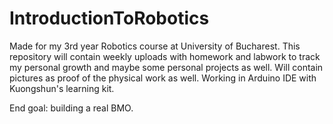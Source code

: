 # IntroductionToRobotics

Made for my 3rd year Robotics course at University of Bucharest. This repository will contain weekly uploads with homework and labwork to track my personal growth and maybe some personal projects as well. Will contain pictures as proof of the physical work as well. Working in Arduino IDE with Kuongshun's learning kit.

End goal: building a real BMO.
